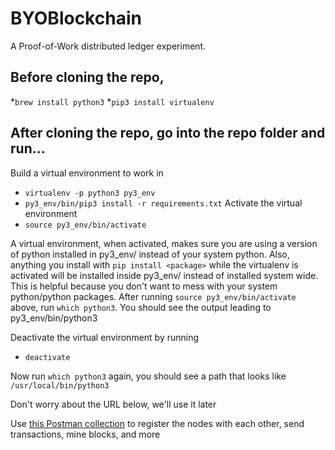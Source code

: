 # BYOBlockchain
A Proof-of-Work distributed ledger experiment.

## Before cloning the repo,
*`brew install python3`
*`pip3 install virtualenv`

## After cloning the repo, go into the repo folder and run...
Build a virtual environment to work in
* `virtualenv -p python3 py3_env`
* `py3_env/bin/pip3 install -r requirements.txt`
Activate the virtual environment
* `source py3_env/bin/activate`

A virtual environment, when activated, makes sure you are using a version of python installed in py3_env/ instead of your system python. Also, anything you install with `pip install <package>` while the virtualenv is activated will be installed inside py3_env/ instead of installed system wide. This is helpful because you don't want to mess with your system python/python packages.
After running `source py3_env/bin/activate` above, run `which python3`. You should see the output leading to py3_env/bin/python3
  
Deactivate the virtual environment by running
* `deactivate`

Now run `which python3` again, you should see a path that looks like `/usr/local/bin/python3`

Don't worry about the URL below, we'll use it later

Use [this Postman collection](https://www.getpostman.com/collections/08f4b1a53dc757bb1c6a) to register the nodes with each other, send transactions, mine blocks, and more
